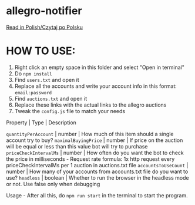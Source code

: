 # allegro-notifier

[Read in Polish/Czytaj po Polsku](https://github.com/eyesdev/allegro-notifier/blob/main/README_POLSKI.md)


# HOW TO USE:
1. Right click an empty space in this folder and select "Open in terminal"
2. Do `npm install`
3. Find `users.txt` and open it
4. Replace all the accounts and write your account info in this format: `email:password`
5. Find `auctions.txt` and open it
6. Replace these links with the actual links to the allegro auctions
7. Tweak the `config.js` file to match your needs

Property | Type | Description

`quantityPerAccount` | number | How much of this item should a single account try to buy?
`maximalBuyingPrice` | number	| If price on the auction will be equal or less than this value bot will try to purchase
`priceCheckIntervalMs` | number | How often do you want the bot to check the price in milliseconds - Request rate formula: 1x http request every priceCheckIntervalMs per 1 auction in auctions.txt file
`accountsToUseCount` | number | How many of your accounts from accounts.txt file do you want to use?
`headless` | boolean | Whether to run the browser in the headless mode or not. Use false only when debugging


Usage - After all this, do `npm run start` in the terminal to start the program.
